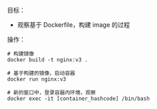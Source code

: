 目标：

* 观察基于 Dockerfile，构建 image 的过程

操作：

```
# 构建镜像
docker build -t nginx:v3 .

# 基于构建的镜像，启动容器
docker run nginx:v3

# 新的窗口中，登录容器内环境，观察
docker exec -it [container_hashcode] /bin/bash
```
